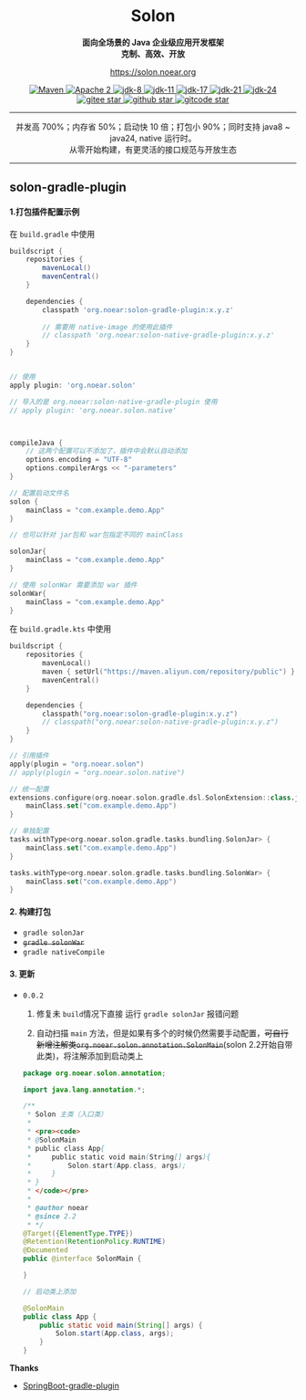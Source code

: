 
<h1 align="center" style="text-align:center;">
Solon
</h1>
<p align="center">
	<strong>面向全场景的 Java 企业级应用开发框架</strong>
    <br/>
    <strong>克制、高效、开放</strong>
</p>
<p align="center">
	<a href="https://solon.noear.org/">https://solon.noear.org</a>
</p>


<p align="center">
    <a target="_blank" href="https://central.sonatype.com/search?q=org.noear%3Asolon-parent">
        <img src="https://img.shields.io/maven-central/v/org.noear/solon.svg?label=Maven%20Central" alt="Maven" />
    </a>
    <a target="_blank" href="LICENSE">
		<img src="https://img.shields.io/:License-Apache2-blue.svg" alt="Apache 2" />
	</a>
    <a target="_blank" href="https://www.oracle.com/java/technologies/javase/javase-jdk8-downloads.html">
		<img src="https://img.shields.io/badge/JDK-8-green.svg" alt="jdk-8" />
	</a>
    <a target="_blank" href="https://www.oracle.com/java/technologies/javase/jdk11-archive-downloads.html">
		<img src="https://img.shields.io/badge/JDK-11-green.svg" alt="jdk-11" />
	</a>
    <a target="_blank" href="https://www.oracle.com/java/technologies/javase/jdk17-archive-downloads.html">
		<img src="https://img.shields.io/badge/JDK-17-green.svg" alt="jdk-17" />
	</a>
    <a target="_blank" href="https://www.oracle.com/java/technologies/javase/jdk21-archive-downloads.html">
		<img src="https://img.shields.io/badge/JDK-21-green.svg" alt="jdk-21" />
	</a>
    <a target="_blank" href="https://www.oracle.com/java/technologies/javase/jdk24-archive-downloads.html">
		<img src="https://img.shields.io/badge/JDK-24-green.svg" alt="jdk-24" />
	</a>
    <br />
    <a target="_blank" href='https://gitee.com/opensolon/solon/stargazers'>
		<img src='https://gitee.com/opensolon/solon/badge/star.svg' alt='gitee star'/>
	</a>
    <a target="_blank" href='https://github.com/opensolon/solon/stargazers'>
		<img src="https://img.shields.io/github/stars/opensolon/solon.svg?style=flat&logo=github" alt="github star"/>
	</a>
    <a target="_blank" href='https://gitcode.com/opensolon/solon/stargazers'>
		<img src='https://gitcode.com/opensolon/solon/star/badge.svg' alt='gitcode star'/>
	</a>
</p>


<hr />
<p align="center">
并发高 700%；内存省 50%；启动快 10 倍；打包小 90%；同时支持 java8 ~ java24, native 运行时。
<br/>
从零开始构建，有更灵活的接口规范与开放生态
</p>
<hr />




## solon-gradle-plugin

#### 1.打包插件配置示例

在 `build.gradle` 中使用

```groovy
buildscript {
    repositories {
        mavenLocal()
        mavenCentral()
    }

    dependencies {
        classpath 'org.noear:solon-gradle-plugin:x.y.z'
      
        // 需要用 native-image 的使用此插件
        // classpath 'org.noear:solon-native-gradle-plugin:x.y.z'
    }
}


// 使用
apply plugin: 'org.noear.solon'

// 导入的是 org.noear:solon-native-gradle-plugin 使用
// apply plugin: 'org.noear.solon.native'



compileJava {
    // 这两个配置可以不添加了，插件中会默认自动添加
    options.encoding = "UTF-8"
    options.compilerArgs << "-parameters"
}

// 配置启动文件名
solon {
    mainClass = "com.example.demo.App"
}

// 也可以针对 jar包和 war包指定不同的 mainClass

solonJar{
    mainClass = "com.example.demo.App"
}

// 使用 solonWar 需要添加 war 插件
solonWar{
    mainClass = "com.example.demo.App"
}

```

在 `build.gradle.kts` 中使用

```kotlin
buildscript {
    repositories {
        mavenLocal()
        maven { setUrl("https://maven.aliyun.com/repository/public") }
        mavenCentral()
    }

    dependencies {
        classpath("org.noear:solon-gradle-plugin:x.y.z")
        // classpath("org.noear:solon-native-gradle-plugin:x.y.z")
    }
}

// 引用插件
apply(plugin = "org.noear.solon")
// apply(plugin = "org.noear.solon.native")

// 统一配置
extensions.configure(org.noear.solon.gradle.dsl.SolonExtension::class.java) {
    mainClass.set("com.example.demo.App")
}

// 单独配置
tasks.withType<org.noear.solon.gradle.tasks.bundling.SolonJar> {
    mainClass.set("com.example.demo.App")
}

tasks.withType<org.noear.solon.gradle.tasks.bundling.SolonWar> {
    mainClass.set("com.example.demo.App")
}

```

#### 2. 构建打包

* `gradle solonJar`
* ~~`gradle solonWar`~~
* `gradle nativeCompile`

#### 3. 更新
* `0.0.2` 
  
  1.  修复未 `build`情况下直接 运行  `gradle solonJar` 报错问题
  
  2. 自动扫描 `main` 方法，但是如果有多个的时候仍然需要手动配置，~~可自行新增注解类`org.noear.solon.annotation.SolonMain`~~(solon 2.2开始自带此类)，将注解添加到启动类上
  
    ```java
    package org.noear.solon.annotation;
    
    import java.lang.annotation.*;
    
    /**
     * Solon 主类（入口类）
     *
     * <pre><code>
     * @SolonMain
     * public class App{
     *     public static void main(String[] args){
     *         Solon.start(App.class, args);
     *     }
     * }
     * </code></pre>
     *
     * @author noear
     * @since 2.2
     * */
    @Target({ElementType.TYPE})
    @Retention(RetentionPolicy.RUNTIME)
    @Documented
    public @interface SolonMain {
    
    }
    
    // 启动类上添加
    
    @SolonMain
    public class App {
        public static void main(String[] args) {
            Solon.start(App.class, args);
        }
    }
    ```
  
**Thanks**
- [SpringBoot-gradle-plugin](https://github.com/spring-projects/spring-boot/tree/main/build-plugin/spring-boot-gradle-plugin)
